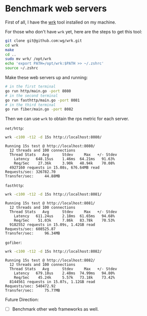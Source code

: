 # Benchmark web servers

First of all, I have the [wrk](https://github.com/wg/wrk) tool installed on my machine.

For those who don't have `wrk` yet, here are the steps to get this tool:

```bash
git clone git@github.com:wg/wrk.git
cd wrk
make
cd ..
sudo mv wrk/ /opt/wrk
echo 'export PATH=/opt/wrk:$PATH >> ~/.zshrc'
source ~/.zshrc
```

Make these web servers up and running:

```bash
# in the first terminal
go run http/main.go -port 8080
# in the second terminal
go run fasthttp/main.go -port 8081
# in the third terminal
go run fiber/main.go -port 8082
```

Then we can use `wrk` to obtain the rps metric for each server.

`net/http`:

```bash
wrk -c100 -t12 -d 15s http://localhost:8080/
```

```
Running 15s test @ http://localhost:8080/
  12 threads and 100 connections
  Thread Stats   Avg      Stdev     Max   +/- Stdev
    Latency   648.15us    1.46ms  64.21ms   91.63%
    Req/Sec    27.36k     3.90k   48.94k    70.08%
  4927160 requests in 15.08s, 676.64MB read
Requests/sec: 326782.70
Transfer/sec:     44.88MB
```

`fasthttp`:

```bash
wrk -c100 -t12 -d 15s http://localhost:8081/
```

```
Running 15s test @ http://localhost:8081/
  12 threads and 100 connections
  Thread Stats   Avg      Stdev     Max   +/- Stdev
    Latency   611.24us    2.18ms  61.65ms   94.68%
    Req/Sec    51.03k     7.86k   83.78k    70.53%
  9182552 requests in 15.09s, 1.42GB read
Requests/sec: 608525.87
Transfer/sec:     96.34MB
```

`gofiber`:

```bash
wrk -c100 -t12 -d 15s http://localhost:8082/
```

```
Running 15s test @ http://localhost:8082/
  12 threads and 100 connections
  Thread Stats   Avg      Stdev     Max   +/- Stdev
    Latency   679.18us    2.48ms  74.99ms   94.80%
    Req/Sec    45.24k     5.57k   73.18k    73.42%
  8144561 requests in 15.07s, 1.12GB read
Requests/sec: 540472.92
Transfer/sec:     75.77MB
```

Future Direction:
- [ ] Benchmark other web frameworks as well.
